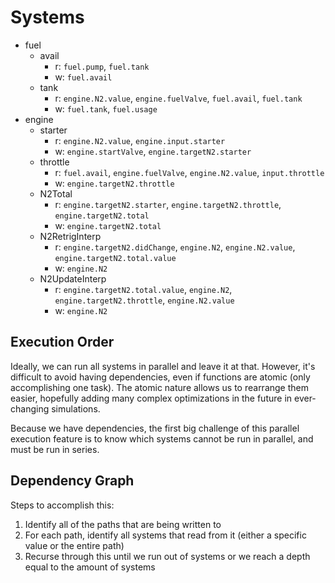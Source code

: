 # Systems

- fuel
  - avail
    - r: `fuel.pump`, `fuel.tank`
    - w: `fuel.avail`
  - tank
    - r: `engine.N2.value`, `engine.fuelValve`, `fuel.avail`, `fuel.tank`
    - w: `fuel.tank`, `fuel.usage`
- engine
  - starter
    - r: `engine.N2.value`, `engine.input.starter`
    - w: `engine.startValve`, `engine.targetN2.starter`
  - throttle
    - r: `fuel.avail`, `engine.fuelValve`, `engine.N2.value`, `input.throttle`
    - w: `engine.targetN2.throttle`
  - N2Total
    - r: `engine.targetN2.starter`, `engine.targetN2.throttle`, `engine.targetN2.total`
    - w: `engine.targetN2.total`
  - N2RetrigInterp
    - r: `engine.targetN2.didChange`, `engine.N2`, `engine.N2.value`, `engine.targetN2.total.value`
    - w: `engine.N2`
  - N2UpdateInterp
    - r: `engine.targetN2.total.value`, `engine.N2`, `engine.targetN2.throttle`, `engine.N2.value`
    - w: `engine.N2`

## Execution Order

Ideally, we can run all systems in parallel and leave it at that. However, it's difficult to avoid having dependencies, even if functions are atomic (only accomplishing one task). The atomic nature allows us to rearrange them easier, hopefully adding many complex optimizations in the future in ever-changing simulations.

Because we have dependencies, the first big challenge of this parallel execution feature is to know which systems cannot be run in parallel, and must be run in series.

## Dependency Graph

Steps to accomplish this:

1. Identify all of the paths that are being written to
2. For each path, identify all systems that read from it (either a specific value or the entire path)
3. Recurse through this until we run out of systems or we reach a depth equal to the amount of systems
